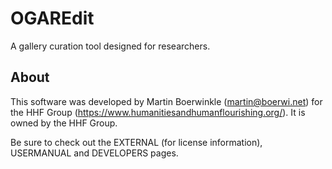 # OGAREdit

A gallery curation tool designed for researchers.

## About

This software was developed by Martin Boerwinkle (martin@boerwi.net) for the HHF Group (<https://www.humanitiesandhumanflourishing.org/>). It is owned by the HHF Group.

Be sure to check out the EXTERNAL (for license information), USERMANUAL and DEVELOPERS pages.
